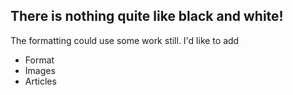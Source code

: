 ## There is nothing quite like black and white!

The formatting could use some work still. I'd like to add
* Format
* Images
* Articles